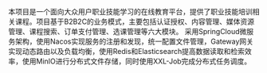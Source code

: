 本项目是一个面向大众用户职业技能学习的在线教育平台，提供了职业技能培训相关课程。项目基于B2B2C的业务模式，主要包括认证授权、内容管理、媒体资源管理、课程搜索、订单支付管理、选课管理等六大模块。
采用SpringCloud微服务架构，使用Nacos实现服务的注册和发现，统一配置文件管理，Gateway网关实现动态路由以及负载均衡，使用Redis和Elasticsearch提高数据读取和检索效率，使用MinIO进行分布式文件存储，同时使用XXL-Job完成分布式任务调度。

